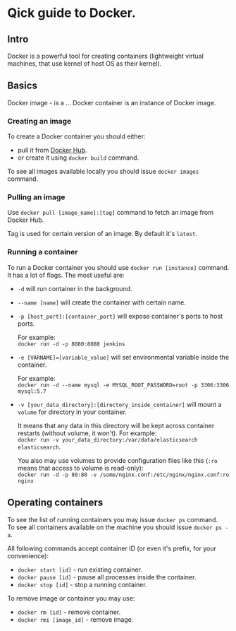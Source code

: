 # Qick guide to Docker.

## Intro
Docker is a powerful tool for creating containers (lightweight virtual machines, that use kernel of host OS as their kernel). 

## Basics

Docker image - is a ...
Docker container is an instance of Docker image.

### Creating an image

To create a Docker container you should either:

- pull it from [Docker Hub](https://hub.docker.com/).
- or create it using `docker build` command.

To see all images available locally you should issue `docker images` command.

### Pulling an image

Use `docker pull [image_name]:[tag]` command to fetch an image from Docker Hub.

Tag is used for certain version of an image. By default it's `latest`.

### Running a container

To run a Docker container you should use `docker run [instance]` command. It has a lot of flags. The most useful are:

- `-d` will run container in the background.
- `--name [name]` will create the container with certain name.
- `-p [host_port]:[container_port]` will expose container's ports to host ports. 
  
  For example: \
  `docker run -d -p 8080:8080 jenkins` 

- `-e [VARNAME]=[variable_value]` will set environmental variable inside the container. 
  
  For example:\
  `docker run -d --name mysql -e MYSQL_ROOT_PASSWORD=root -p 3306:3306 mysql:5.7`

- `-v [your_data_directory]:[directory_inside_container]` will mount a `volume` for directory in your container.

  It means that any data in this directory will be kept across container restarts (without volume, it won't).
  For example:\
  `docker run -v your_data_directory:/var/data/elasticsearch elasticsearch`.

  You also may use volumes to provide configuration files like this (`:ro` means that access to volume is read-only): \
  `docker run -d -p 80:80 -v /some/nginx.conf:/etc/nginx/nginx.conf:ro nginx`

## Operating containers

To see the list of running containers you may issue `docker ps` command. \
To see all containers available on the machine you should issue `docker ps -a`.

All following commands accept container ID (or even it's prefix, for your convenience):

- `docker start [id]` - run existing container.
- `docker pause [id]` - pause all processes inside the container.
- `docker stop [id]` - stop a running container.

To remove image or container you may use:

- `docker rm [id]` - remove container.
- `docker rmi [image_id]` - remove image.



